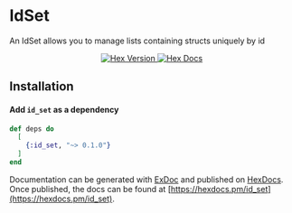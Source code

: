 # IdSet

An IdSet allows you to manage lists containing structs uniquely by id

<p align="center">
  <a href="https://hex.pm/packages/id_set">
    <img alt="Hex Version" src="https://img.shields.io/hexpm/v/id_set.svg">
  </a>
  <a href="https://hexdocs.pm/id_set">
    <img alt="Hex Docs" src="http://img.shields.io/badge/hex.pm-docs-green.svg?style=flat">
  </a>
</p>


## Installation

#### Add `id_set` as a dependency

```elixir
def deps do
  [
    {:id_set, "~> 0.1.0"}
  ]
end
```

Documentation can be generated with [ExDoc](https://github.com/elixir-lang/ex_doc)
and published on [HexDocs](https://hexdocs.pm). Once published, the docs can
be found at [https://hexdocs.pm/id_set](https://hexdocs.pm/id_set).

